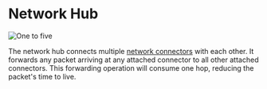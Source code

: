 # Network Hub
![One to five](block:oc2:network_hub)

The network hub connects multiple [network connectors](network_connector.md) with each other. It forwards any packet arriving at any attached connector to all other attached connectors. This forwarding operation will consume one hop, reducing the packet's time to live.
